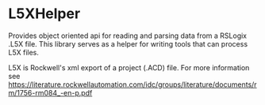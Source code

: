 # L5XHelper
Provides object oriented api for reading and parsing data from a RSLogix .L5X file. This library serves as a helper for writing tools that can process L5X files.

L5X is Rockwell's xml export of a project (.ACD) file. 
For more information see https://literature.rockwellautomation.com/idc/groups/literature/documents/rm/1756-rm084_-en-p.pdf
